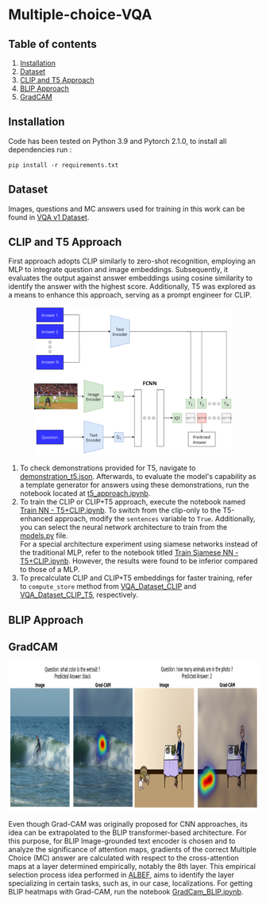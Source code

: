 # Multiple-choice-VQA

## Table of contents
   1. [Installation](#installation)
   1. [Dataset](#dataset)
   1. [CLIP and T5 Approach](#clip-and-t5-approach)
   1. [BLIP Approach](#blip-approach)
   1. [GradCAM](#gradcam)
      
## Installation
Code has been tested on Python 3.9 and Pytorch 2.1.0, to install all dependencies run :
```
pip install -r requirements.txt
```
## Dataset
Images, questions and MC answers used for training in this work can be found in [VQA v1 Dataset](https://visualqa.org/vqa_v1_download.html). 

## CLIP and T5 Approach
First approach adopts CLIP similarly to zero-shot recognition, employing an MLP to integrate question and image embeddings. Subsequently, it evaluates the output against answer embeddings using cosine similarity to identify the answer with the highest score. Additionally, T5 was explored as a means to enhance this approach, serving as a prompt engineer for CLIP.

<p align="center">
  <img width="400" height="300" src="/media/first_approach.png">
</p>

1. To check demonstrations provided for T5, navigate to [demonstration_t5.json](https://github.com/JansSolanoVega/Multiple-choice-VQA/blob/main/TemplateGeneration_T5/demonstration_t5.json). Afterwards, to evaluate the model's capability as a template generator for answers using these demonstrations, run the notebook located at [t5_approach.ipynb](https://github.com/JansSolanoVega/Multiple-choice-VQA/blob/main/TemplateGeneration_T5/t5_approach.ipynb).
2. To train the CLIP or CLIP+T5 approach, execute the notebook named [Train NN - T5+CLIP.ipynb](https://github.com/JansSolanoVega/Multiple-choice-VQA/blob/main/Train%20NN%20-%20T5%2BCLIP.ipynb). To switch from the clip-only to the T5-enhanced approach, modify the `sentences` variable to `True`. Additionally, you can select the neural network architecture to train from the [models.py](https://github.com/JansSolanoVega/Multiple-choice-VQA/blob/main/models.py) file.<br>For a special architecture experiment using siamese networks instead of the traditional MLP, refer to the notebook titled [Train Siamese NN - T5+CLIP.ipynb](https://github.com/JansSolanoVega/Multiple-choice-VQA/blob/main/Train%20Siamese%20NN%20-%20T5%2BCLIP.ipynb). However, the results were found to be inferior compared to those of a MLP.
3. To precalculate CLIP and CLIP+T5 embeddings for faster training, refer to `compute_store` method from [VQA_Dataset_CLIP](https://github.com/JansSolanoVega/Multiple-choice-VQA/blob/main/VQA_Dataset_CLIP.py#L273) and [VQA_Dataset_CLIP_T5](https://github.com/JansSolanoVega/Multiple-choice-VQA/blob/main/TemplateGeneration_T5/VQA_Dataset_CLIP_T5.py#L27), respectively.
   
## BLIP Approach

## GradCAM
<p align="center">
  <img width="900" height="300" src="/media/gradcam_blip.PNG">
</p>

Even though Grad-CAM was originally proposed for CNN approaches, its idea can be extrapolated to the BLIP transformer-based architecture. For this purpose, for BLIP Image-grounded text encoder is chosen and to analyze the significance of attention maps, gradients of the correct Multiple Choice (MC) answer are calculated with respect to the cross-attention maps at a layer determined empirically, notably the 8th layer. This empirical selection process idea performed in [ALBEF](https://github.com/salesforce/ALBEF), aims to identify the layer specializing in certain tasks, such as, in our case, localizations. For getting BLIP heatmaps with Grad-CAM, run the notebook [GradCam_BLIP.ipynb](https://github.com/JansSolanoVega/Multiple-choice-VQA/blob/main/BLIP/GradCam_BLIP.ipynb).
